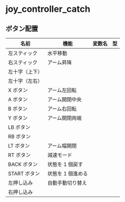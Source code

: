 # joy_controller_catch

## ボタン配置

| 名前           | 機能              | 変数名 | 型  |
| -------------- | ----------------- | ------ | --- |
| 左スティック   | 水平移動          |        |     |
| 右スティック   | アーム昇降        |        |     |
| 左十字（上下） |                   |        |     |
| 左十字（左右） |                   |        |     |
| X ボタン       | アーム左回転      |        |     |
| A ボタン       | アーム開閉中央    |        |     |
| B ボタン       | アーム右回転      |        |     |
| Y ボタン       | アーム開閉両端    |        |     |
| LB ボタン      |                   |        |     |
| RB ボタン      |                   |        |     |
| LT ボタン      | アーム幅開閉      |        |     |
| RT ボタン      | 減速モード        |        |     |
| BACK ボタン    | 状態を 1 個戻す   |        |     |
| START ボタン   | 状態を 1 個進める |        |     |
| 左押し込み     | 自動手動切り替え |        |     |
| 右押し込み     |                   |        |     |
